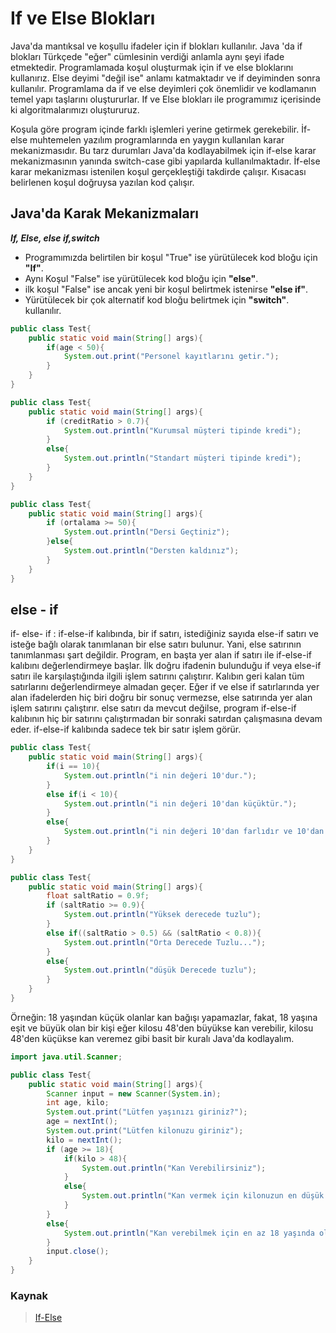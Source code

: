 # If ve Else Blokları

Java'da mantıksal ve koşullu ifadeler için if blokları kullanılır. Java 'da if blokları Türkçede "eğer" cümlesinin verdiği anlamla aynı şeyi ifade etmektedir. Programlamada koşul oluşturmak için if ve else bloklarını kullanırız. Else deyimi "değil ise" anlamı katmaktadır ve if deyiminden sonra kullanılır. Programlama da if ve else deyimleri çok önemlidir ve kodlamanın temel yapı taşlarını oluştururlar. If ve Else blokları ile programımız içerisinde ki algoritmalarımızı oluştururuz.  

Koşula göre program içinde farklı işlemleri yerine getirmek gerekebilir. İf-else muhtemelen yazılım programlarında en yaygın kullanılan karar mekanizmasıdır. Bu tarz durumları Java'da kodlayabilmek için if-else karar mekanizmasının yanında switch-case gibi yapılarda kullanılmaktadır. İf-else karar mekanizması istenilen koşul gerçekleştiği takdirde çalışır. Kısacası belirlenen koşul doğruysa yazılan kod çalışır.

## Java'da Karak Mekanizmaları

***If, Else, else if,switch***

* Programımızda belirtilen bir koşul "True" ise yürütülecek kod bloğu için **"If"**.
* Aynı Koşul "False" ise yürütülecek kod bloğu için **"else"**.
* ilk koşul "False" ise ancak yeni bir koşul belirtmek istenirse **"else if"**.
* Yürütülecek bir çok alternatif kod bloğu belirtmek için **"switch"**.  
kullanılır.

```java
public class Test{
    public static void main(String[] args){
        if(age < 50){
            System.out.print("Personel kayıtlarını getir.");
        }
    }
}
```

```java
public class Test{
    public static void main(String[] args){
        if (creditRatio > 0.7){
            System.out.println("Kurumsal müşteri tipinde kredi");
        }
        else{
            System.out.println("Standart müşteri tipinde kredi");
        }
    }
}
```

```java
public class Test{
    public static void main(String[] args){
        if (ortalama >= 50){
            System.out.println("Dersi Geçtiniz");
        }else{
            System.out.println("Dersten kaldınız");
        }
    }
}
```

## else - if

if- else- if : if-else-if kalıbında, bir if satırı, istediğiniz sayıda else-if satırı ve isteğe bağlı olarak tanımlanan bir else satırı bulunur. Yani, else satırının tanımlanması şart değildir. Program, en başta yer alan if satırı ile if-else-if kalıbını değerlendirmeye başlar. İlk doğru ifadenin bulunduğu if veya else-if satırı ile karşılaştığında ilgili işlem satırını çalıştırır. Kalıbın geri kalan tüm satırlarını değerlendirmeye almadan geçer. Eğer if ve else if satırlarında yer alan ifadelerden hiç biri doğru bir sonuç vermezse, else satırında yer alan işlem satırını çalıştırır. else satırı da mevcut değilse, program if-else-if kalıbının hiç bir satırını çalıştırmadan bir sonraki satırdan çalışmasına devam eder. if-else-if kalıbında sadece tek bir satır işlem görür.

```java
public class Test{
    public static void main(String[] args){
        if(i == 10){
            System.out.println("i nin değeri 10'dur.");
        }
        else if(i < 10){
            System.out.println("i nin değeri 10'dan küçüktür.");
        }
        else{
            System.out.println("i nin değeri 10'dan farlıdır ve 10'dan küçük değildir.");
        }
    }
}
```

```java
public class Test{
    public static void main(String[] args){
        float saltRatio = 0.9f;
        if (saltRatio >= 0.9){
            System.out.println("Yüksek derecede tuzlu");
        }
        else if((saltRatio > 0.5) && (saltRatio < 0.8)){
            System.out.println("Orta Derecede Tuzlu...");
        }
        else{
            System.out.println("düşük Derecede tuzlu");
        }
    }
}
```

Örneğin: 18 yaşından küçük olanlar kan bağışı yapamazlar, fakat, 18 yaşına eşit ve büyük olan bir kişi eğer kilosu 48'den büyükse kan verebilir, kilosu 48'den küçükse kan veremez gibi basit bir kuralı Java'da kodlayalım.

```java
import java.util.Scanner;

public class Test{
    public static void main(String[] args){
        Scanner input = new Scanner(System.in);
        int age, kilo;
        System.out.print("Lütfen yaşınızı giriniz?");
        age = nextInt();
        System.out.print("Lütfen kilonuzu giriniz");
        kilo = nextInt();
        if (age >= 18){
            if(kilo > 48){
                System.out.println("Kan Verebilirsiniz");
            }
            else{
                System.out.println("Kan vermek için kilonuzun en düşük 48 kg olmalısı gerekmektedir.");
            }
        }
        else{
            System.out.println("Kan verebilmek için en az 18 yaşında olmanız gerekmektedir"),
        }
        input.close();
    }
}
```

### Kaynak

> [If-Else](https://app.patika.dev/moduller/java101/if-else)
